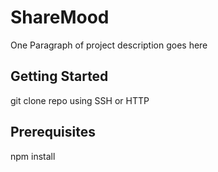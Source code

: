 # ShareMood
One Paragraph of project description goes here

## Getting Started
git clone repo using SSH or HTTP

## Prerequisites
npm install

